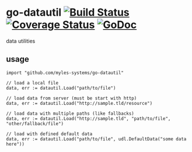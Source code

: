 # go-datautil [![Build Status](https://travis-ci.org/myles-systems/go-datautil.svg?branch=master)](https://travis-ci.org/myles-systems/go-datautil) [![Coverage Status](https://coveralls.io/repos/myles-systems/go-datautil/badge.svg?branch=master&service=github)](https://coveralls.io/github/myles-systems/go-datautil?branch=master) [![GoDoc](https://godoc.org/github.com/myles-systems/go-datautil?status.svg)](https://godoc.org/github.com/myles-systems/go-datautil)

data utilities


## usage

```
import "github.com/myles-systems/go-datautil"

// load a local file
data, err := datautil.Load("path/to/file")

// load data from server (must be start with http)
data, err := datautil.Load("http://sample.tld/resource")

// load data with multiple paths (like fallbacks)
data, err := datautil.Load("http://sample.tld", "path/to/file", "other/fallback/file")

// load with defined default data
data, err := datautil.Load("path/to/file", udl.DefaultData("some data here"))
```
